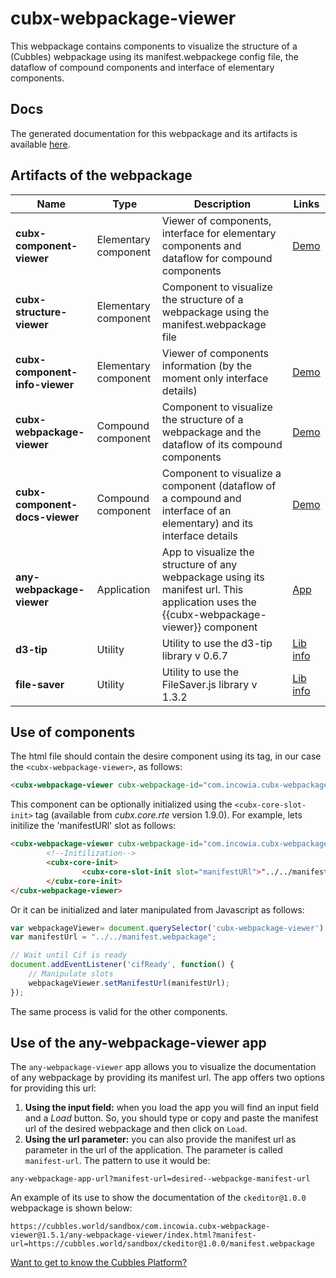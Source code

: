 # cubx-webpackage-viewer
This webpackage contains components to visualize the structure of a (Cubbles) webpackage using its manifest.webpackege config file, the dataflow of compound components and interface of elementary components.

## Docs
The generated documentation for this webpackage and its artifacts is available [here][demoWebPV].

## Artifacts of the webpackage
| Name | Type | Description | Links |
|--------------------------------|----------------------|-----------------------------------------------------------------------------------------------------------------------------------------|---------------------------|
| **cubx-component-viewer** | Elementary component | Viewer of components,  interface for elementary components and dataflow for compound components | [Demo][demoCompV] |
| **cubx-structure-viewer** | Elementary component | Component to visualize the structure of a webpackage using the manifest.webpackage file |  |
| **cubx-component-info-viewer** | Elementary component | Viewer of components information (by the moment only interface details) | [Demo][demoCompInfV] |
| **cubx-webpackage-viewer** | Compound component | Component to visualize the structure of a webpackage and the dataflow of its compound components | [Demo][demoWebPV] |
| **cubx-component-docs-viewer** | Compound component | Component to visualize a component (dataflow of a compound and interface of an elementary) and its interface details | [Demo][demoCompDocsV] |
| **any-webpackage-viewer** | Application | App to visualize the structure of any webpackage using its manifest url. This application uses the {{cubx-webpackage-viewer}} component | [App][anyWPApp] |
| **d3-tip** | Utility | Utility to use the d3-tip library v 0.6.7 | [Lib info][d3TipInfo] |
| **file-saver** | Utility | Utility to use the FileSaver.js library v 1.3.2 | [Lib info][fileSaverInfo] |

## Use of components

The html file should contain the desire component using its tag, in our case the `<cubx-webpackage-viewer>`, as follows:

```html
<cubx-webpackage-viewer cubx-webpackage-id="com.incowia.cubx-webpackage-viewer@1.5.1"></cubx-webpackage-viewer>
```

This component can be optionally initialized using the `<cubx-core-slot-init>` tag (available from _cubx.core.rte_ version 1.9.0). For example, lets initilize the 'manifestURl' slot as follows:

```html
<cubx-webpackage-viewer cubx-webpackage-id="com.incowia.cubx-webpackage-viewer@1.5.1">
        <!--Initilization-->
        <cubx-core-init>
                <cubx-core-slot-init slot="manifestURl">"../../manifest.webpackage"</cubx-core-slot-init>
        </cubx-core-init>
</cubx-webpackage-viewer>
```
Or it can be initialized and later manipulated from Javascript as follows:

```javascript
var webpackageViewer= document.querySelector('cubx-webpackage-viewer');
var manifestUrl = "../../manifest.webpackage";

// Wait until Cif is ready
document.addEventListener('cifReady', function() {
	// Manipulate slots
	webpackageViewer.setManifestUrl(manifestUrl);
});
```

The same process is valid for the other components.

## Use of the any-webpackage-viewer app
The `any-webpackage-viewer` app allows you to visualize the documentation of any webpackage by providing its manifest url. The app offers two options for providing this url:

 1. **Using the input field:** when you load the app you will find an input field and a *Load* button. So, you should type or copy and paste the manifest url of the desired webpackage and then click on `Load`.
 2. **Using the url parameter:** you can also provide the manifest url as parameter in the url of the application. The parameter is called `manifest-url`.  The pattern to use it would be:

 ```
 any-webpackage-app-url?manifest-url=desired--webpackge-manifest-url
 ```
An example of its use to show the documentation of the `ckeditor@1.0.0` webpackage is shown below:
 ```
https://cubbles.world/sandbox/com.incowia.cubx-webpackage-viewer@1.5.1/any-webpackage-viewer/index.html?manifest-url=https://cubbles.world/sandbox/ckeditor@1.0.0/manifest.webpackage
```
[Want to get to know the Cubbles Platform?](https://cubbles.github.io)

[demoWebPV]: https://cubbles.world/core/com.incowia.cubx-webpackage-viewer@1.5.1/cubx-webpackage-viewer/demo/index.html
[demoCompV]: https://cubbles.world/core/com.incowia.cubx-webpackage-viewer@1.5.1/cubx-component-viewer/demo/index.html
[demoCompInfV]: https://cubbles.world/core/com.incowia.cubx-webpackage-viewer@1.5.1/cubx-component-info-viewer/demo/index.html
[demoCompDocsV]: https://cubbles.world/core/com.incowia.cubx-webpackage-viewer@1.5.1/cubx-component-docs-viewer/demo/index.html
[anyWPApp]: https://cubbles.world/core/com.incowia.cubx-webpackage-viewer@1.5.1/any-webpackage-viewer/index.html
[d3TipInfo]: https://github.com/Caged/d3-tip 
[fileSaverInfo]: https://github.com/eligrey/FileSaver.js/
